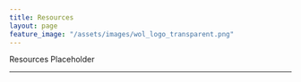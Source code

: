 ```yaml
---
title: Resources
layout: page
feature_image: "/assets/images/wol_logo_transparent.png"
---
```



Resources Placeholder

---